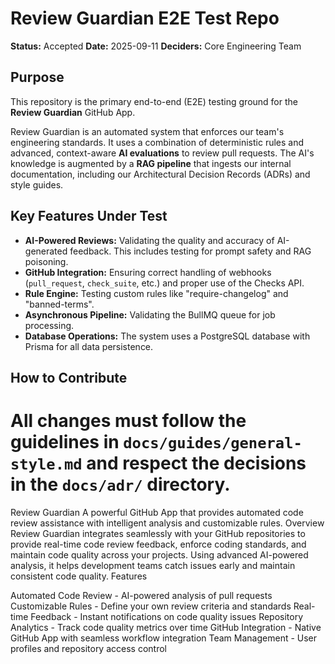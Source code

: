 
# Review Guardian E2E Test Repo

**Status:** Accepted
**Date:** 2025-09-11
**Deciders:** Core Engineering Team

## Purpose

This repository is the primary end-to-end (E2E) testing ground for the **Review Guardian** GitHub App.

Review Guardian is an automated system that enforces our team's engineering standards. It uses a combination of deterministic rules and advanced, context-aware **AI evaluations** to review pull requests. The AI's knowledge is augmented by a **RAG pipeline** that ingests our internal documentation, including our Architectural Decision Records (ADRs) and style guides.

## Key Features Under Test

-   **AI-Powered Reviews:** Validating the quality and accuracy of AI-generated feedback. This includes testing for prompt safety and RAG poisoning.
-   **GitHub Integration:** Ensuring correct handling of webhooks (`pull_request`, `check_suite`, etc.) and proper use of the Checks API.
-   **Rule Engine:** Testing custom rules like "require-changelog" and "banned-terms".
-   **Asynchronous Pipeline:** Validating the BullMQ queue for job processing.
-   **Database Operations:** The system uses a PostgreSQL database with Prisma for all data persistence.

## How to Contribute

All changes must follow the guidelines in `docs/guides/general-style.md` and respect the decisions in the `docs/adr/` directory.
=======
Review Guardian
A powerful GitHub App that provides automated code review assistance with intelligent analysis and customizable rules.
Overview
Review Guardian integrates seamlessly with your GitHub repositories to provide real-time code review feedback, enforce coding standards, and maintain code quality across your projects. Using advanced AI-powered analysis, it helps development teams catch issues early and maintain consistent code quality.
Features

Automated Code Review - AI-powered analysis of pull requests
Customizable Rules - Define your own review criteria and standards
Real-time Feedback - Instant notifications on code quality issues
Repository Analytics - Track code quality metrics over time
GitHub Integration - Native GitHub App with seamless workflow integration
Team Management - User profiles and repository access control

